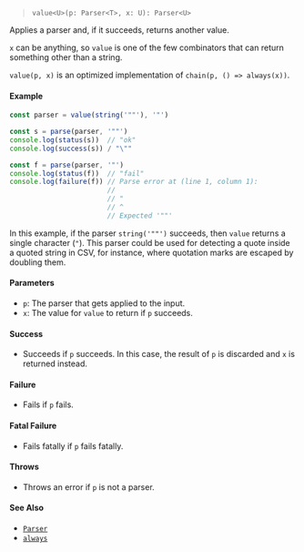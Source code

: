 <!--
 Copyright (c) 2020 Thomas J. Otterson
 
 This software is released under the MIT License.
 https://opensource.org/licenses/MIT
-->

> `value<U>(p: Parser<T>, x: U): Parser<U>`

Applies a parser and, if it succeeds, returns another value.

`x` can be anything, so `value` is one of the few combinators that can return something other than a string.

`value(p, x)` is an optimized implementation of `chain(p, () => always(x))`.

#### Example

```javascript
const parser = value(string('""'), '"')

const s = parse(parser, '""')
console.log(status(s))  // "ok"
console.log(success(s)) / "\""

const f = parse(parser, '"')
console.log(status(f))  // "fail"
console.log(failure(f)) // Parse error at (line 1, column 1):
                        //
                        // "
                        // ^
                        // Expected '""'
```

In this example, if the parser `string('""')` succeeds, then `value` returns a single character (`"`). This parser could be used for detecting a quote inside a quoted string in CSV, for instance, where quotation marks are escaped by doubling them.

#### Parameters

* `p`: The parser that gets applied to the input.
* `x`: The value for `value` to return if `p` succeeds.

#### Success

* Succeeds if `p` succeeds. In this case, the result of `p` is discarded and `x` is returned instead.

#### Failure

* Fails if `p` fails.

#### Fatal Failure

* Fails fatally if `p` fails fatally.

#### Throws

* Throws an error if `p` is not a parser.

#### See Also

* [`Parser`](../types/parser.md)
* [`always`](always.md)